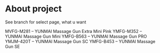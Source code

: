 # About project

See branch for select page, what u want

MVFG-M281 – YUNMAI Massage Gun Extra Mini Pink
YMFG-M352 – YUNMAI Massage Gun Mini
YMFG-B563 – YUNMAI Massage Gun PRO
YMJM-420T – YUNMAI Massage Gun SC
YMFG-B453 – YUNMAI Massage Gun SE
